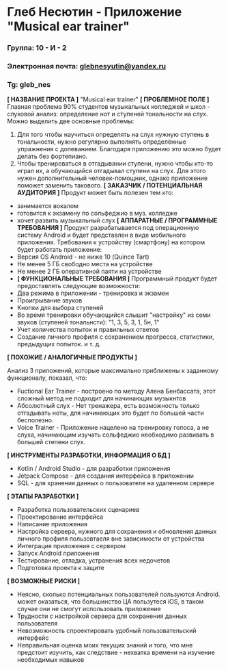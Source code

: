 # Глеб Несютин - Приложение "Musical ear trainer"
### Группа: 10 - И - 2
### Электронная почта: glebnesyutin@yandex.ru
### Tg: gleb_nes
**[ НАЗВАНИЕ ПРОЕКТА ]**
"Musical ear trainer"
**[ ПРОБЛЕМНОЕ ПОЛЕ ]**
Главная проблема 90% студентов музыкальных колледжей и школ - слуховой анализ: определение нот и ступеней тональности на слух. Можно выделить две основные проблемы:
1) Для того чтобы научиться определять на слух нужную ступень в тональности, нужно регулярно выполнять определённые упражнения с допеванием. Благодаря приложению это можно будет делать без фортепиано.
2) Чтобы тренироваться в отгадывании ступени, нужно чтобы кто-то играл их, а обучающийся отгадывал ступени на слух. Для этого нужен дополнительный человек-помощник, однако приложение поможет заменить такового.
**[ ЗАКАЗЧИК / ПОТЕНЦИАЛЬНАЯ АУДИТОРИЯ ]**
Продукт может быть полезен тем кто:
* занимается вокалом
* готовится к экзамену по сольфеджио в муз. колледже
* хочет развить музыкальный слух
**[ АППАРАТНЫЕ / ПРОГРАММНЫЕ ТРЕБОВАНИЯ ]** 
Продукт разрабатывается под операционную систему Android и будет представлен в виде мобильного приложения. Требования к устройству (смартфону) на котором будет работать приложение:
* Версия OS Android - не ниже 10 (Quince Tart)
* Не менее 5 ГБ свободно места на устройстве
* Не менее 2 ГБ оперативной паяти на устройстве
* **[ ФУНКЦИОНАЛЬНЫЕ ТРЕБОВАНИЯ ]**
Программный продукт будет предоставлять следующие возможности:
* Два режима в приложении - тренировка и экзамен
* Проигрывание звуков
* Кнопки для выбора ступеней
* Во время тренировки обучающийся слышит "настройку" из семи звуков (ступеней тональнсти): "1, 3, 5, 3, 1, 5н, 1"
* Учет количества попыток и правильных ответов
* Создание личного профиля с сохранением прогресса, статистики, предыдущих попыток. и т. д.

**[ ПОХОЖИЕ / АНАЛОГИЧНЫЕ ПРОДУКТЫ ]**

Анализ 3 приложений, которые максимально приближены к заданному функционалу, показал, что:

* Fuctional Ear Trainer - построено по методу Алена Бенбассата, этот сложный метод не подходит для начинающих музыкнтов
*	Абсолютный слух - Нет тренажера, есть возможность только отгадывать ноты, для начинающих это будет по большей части бесполезно.
* Voice Trainer - Приложение нацелено на тренировку голоса, а не слуха, начинающим изучать сольфеджио необходимо развивать в большей степени слух.

**[ ИНСТРУМЕНТЫ РАЗРАБОТКИ, ИНФОРМАЦИЯ О БД ]**

*	Kotlin / Android Studio - для разработки приложения
*	Jetpack Compose - для создания интерфейса в приложении
*	SQL - для хранения данных о пользователе на удаленном сервере

**[ ЭТАПЫ РАЗРАБОТКИ ]**

*	Разработка пользовательских сценариев
*	Проектирование интерфейса
*	Написание приложения
*	Настройка сервера, нужного для сохранения и обновления данных личного профиля пользовтаеля вне зависимости от устройства
*	Интеграция приложения с сервером
*	Запуск Android приложения
*	Тестирование, отладка, устранения всех недочетов
*	Подготовка проекта к защите

**[ ВОЗМОЖНЫЕ РИСКИ ]**
* Неясно, сколько потенциальных пользователей пользуются Android. может оказаться, что большинство ЦА пользутеся iOS, в таком случае они не смогут использовать приложение
*	Трудности с настройкой сервера для сохранения данных пользователя
*	Невозможность спроектировать удобный пользовательский интерфейс
*	Неправильная оценка моих текущих знаний и того, что мне предстоит изучить, как следствие - нехватка времени на изучение необходимых навыков

